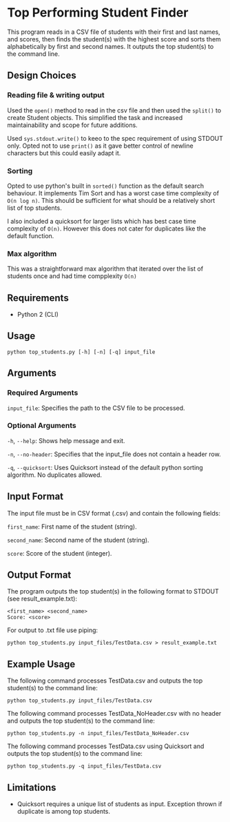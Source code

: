 # Top Performing Student Finder
This program reads in a CSV file of students with their first and last names, and scores, then finds the student(s) with the highest score and sorts them alphabetically by first and second names. It outputs the top student(s) to the command line.

## Design Choices
### Reading file & writing output
Used the `open()` method to read in the csv file and then used the `split()` to create Student objects. This simplified the task and increased maintainability and scope for future additions.

Used `sys.stdout.write()` to keeo to the spec requirement of using STDOUT only. Opted not to use `print()` as it gave better control of newline characters but this could easily adapt it.

### Sorting
Opted to use python's built in `sorted()` function as the default search behaviour. It implements Tim Sort and has a worst case time complexity of `O(n log n)`. This should be sufficient for what should be a relatively short list of top students.

I also included a quicksort for larger lists which has best case time complexity of `O(n)`. However this does not cater for duplicates like the default function.

### Max algorithm
This was a straightforward max algorithm that iterated over the list of students once and had time compplexity `O(n)`

## Requirements
- Python 2 (CLI)

## Usage
```
python top_students.py [-h] [-n] [-q] input_file
```

## Arguments
### Required Arguments
`input_file`: Specifies the path to the CSV file to be processed.
### Optional Arguments
`-h`, `--help`: Shows help message and exit.

`-n`, `--no-header`: Specifies that the input_file does not contain a header row.

`-q`, `--quicksort`: Uses Quicksort instead of the default python sorting algorithm. No duplicates allowed.

## Input Format
The input file must be in CSV format (.csv) and contain the following fields:

`first_name`: First name of the student (string).

`second_name`: Second name of the student (string).

`score`: Score of the student (integer).

## Output Format
The program outputs the top student(s) in the following format to STDOUT (see result_example.txt):
```
<first_name> <second_name>
Score: <score>
```
For output to .txt file use piping: 
```
python top_students.py input_files/TestData.csv > result_example.txt
```


## Example Usage
The following command processes TestData.csv and outputs the top student(s) to the command line:

```
python top_students.py input_files/TestData.csv
```

The following command processes TestData_NoHeader.csv with no header and outputs the top student(s) to the command line:

```
python top_students.py -n input_files/TestData_NoHeader.csv
```

The following command processes TestData.csv using Quicksort and outputs the top student(s) to the command line:

```
python top_students.py -q input_files/TestData.csv
```


## Limitations

- Quicksort requires a unique list of students as input. Exception thrown if duplicate is among top students.
